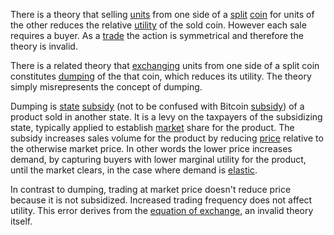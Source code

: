 There is a theory that selling [units](Glossary#unit) from one side of a [split](Glossary#split) [coin](Glossary#coin) for units of the other reduces the relative [utility](Glossary#utility) of the sold coin. However each sale requires a buyer. As a [trade](Glossary#trade) the action is symmetrical and therefore the theory is invalid. 

There is a related theory that [exchanging](Glossary#exchange) units from one side of a split coin constitutes [dumping](https://en.m.wikipedia.org/wiki/Dumping_(pricing_policy)) of the that coin, which reduces its utility. The theory simply misrepresents the concept of dumping.

Dumping is [state](Glossary#state) [subsidy](https://en.m.wikipedia.org/wiki/Subsidy) (not to be confused with Bitcoin [subsidy](Glossary#subsidy)) of a product sold in another state. It is a levy on the taxpayers of the subsidizing state, typically applied to establish [market](Glossary#market) share for the product. The subsidy increases sales volume for the product by reducing [price](Glossary#price) relative to the otherwise market price. In other words the lower price increases demand, by capturing buyers with lower marginal utility for the product, until the market clears, in the case where demand is [elastic](https://en.m.wikipedia.org/wiki/Price_elasticity_of_demand).

In contrast to dumping, trading at market price doesn't reduce price because it is not subsidized. Increased trading frequency does not affect utility. This error derives from the [equation of exchange](https://mises.org/library/man-economy-and-state-power-and-market/html/p/1107), an invalid theory itself.